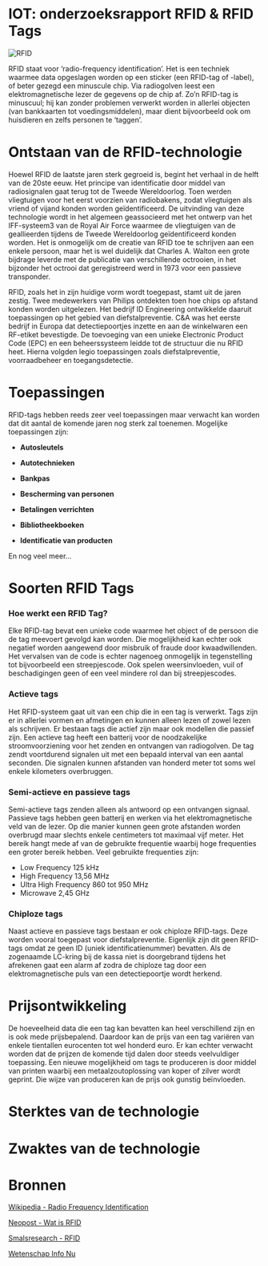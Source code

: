 # IOT: onderzoeksrapport RFID & RFID Tags

![RFID](https://www.reisartikelen.nl/media//blog/262645ec692a980080f911d8a6cc6aac.png "RFID picture")

RFID staat voor ‘radio-frequency identification’. Het is een techniek waarmee data opgeslagen worden op een sticker (een RFID-tag of -label), of beter gezegd een minuscule chip. Via radiogolven leest een elektromagnetische lezer de gegevens op de chip af. Zo’n RFID-tag is minuscuul; hij kan zonder problemen verwerkt worden in allerlei objecten (van bankkaarten tot voedingsmiddelen), maar dient bijvoorbeeld ook om huisdieren en zelfs personen te ‘taggen’.


# Ontstaan van de RFID-technologie
Hoewel RFID de laatste jaren sterk gegroeid is, begint het verhaal in de helft van de 20ste
eeuw. Het principe van identificatie door middel van radiosignalen gaat terug tot de Tweede Wereldoorlog. Toen werden vliegtuigen voor het eerst voorzien van radiobakens, zodat vliegtuigen als vriend of vijand konden worden geïdentificeerd. De uitvinding van deze technologie wordt in het algemeen geassocieerd met het ontwerp van het IFF-systeem3 van de Royal Air Force waarmee de vliegtuigen van de
geallieerden tijdens de Tweede Wereldoorlog geïdentificeerd konden worden. Het is onmogelijk om de creatie van RFID toe te schrijven aan een enkele persoon, maar het is wel duidelijk dat Charles A. Walton een grote bijdrage leverde met de publicatie van verschillende octrooien, in het bijzonder het octrooi dat geregistreerd werd in 1973 voor een passieve transponder.


RFID, zoals het in zijn huidige vorm wordt toegepast, stamt uit de jaren zestig. Twee medewerkers van Philips ontdekten toen hoe chips op afstand konden worden uitgelezen. Het bedrijf ID Engineering ontwikkelde daaruit toepassingen op het gebied van diefstalpreventie. C&A was het eerste bedrijf in Europa dat detectiepoortjes inzette en aan de winkelwaren een RF-etiket bevestigde. De toevoeging van een unieke Electronic Product Code (EPC) en een beheerssysteem leidde tot de structuur die nu RFID heet. Hierna volgden legio toepassingen zoals diefstalpreventie, voorraadbeheer en toegangsdetectie.

# Toepassingen

RFID-tags hebben reeds zeer veel toepassingen maar verwacht kan worden dat dit aantal de komende jaren nog sterk zal toenemen. Mogelijke toepassingen zijn:
- **Autosleutels**    

- **Autotechnieken**

- **Bankpas**

- **Bescherming van personen**

- **Betalingen verrichten**

- **Bibliotheekboeken**

- **Identificatie van producten**

 En nog veel meer...


# Soorten RFID Tags

### Hoe werkt een RFID Tag?

Elke RFID-tag bevat een unieke code waarmee het object of de persoon die de tag meevoert gevolgd kan worden. Die mogelijkheid kan echter ook negatief worden aangewend door misbruik of fraude door kwaadwillenden. Het vervalsen van de code is echter nagenoeg onmogelijk in tegenstelling tot bijvoorbeeld een streepjescode. Ook spelen weersinvloeden, vuil of beschadigingen geen of een veel mindere rol dan bij streepjescodes.

### Actieve tags 

Het RFID-systeem gaat uit van een chip die in een tag is verwerkt. Tags zijn er in allerlei vormen en afmetingen en kunnen alleen lezen of zowel lezen als schrijven. Er bestaan tags die actief zijn maar ook modellen die passief zijn. Een actieve tag heeft een batterij voor de noodzakelijke stroomvoorziening voor het zenden en ontvangen van radiogolven. De tag zendt voortdurend signalen uit met een bepaald interval van een aantal seconden. Die signalen kunnen afstanden van honderd meter tot soms wel enkele kilometers overbruggen.

### Semi-actieve en passieve tags

Semi-actieve tags zenden alleen als antwoord op een ontvangen signaal. Passieve tags hebben geen batterij en werken via het elektromagnetische veld van de lezer. Op die manier kunnen geen grote afstanden worden overbrugd maar slechts enkele centimeters tot maximaal vijf meter. Het bereik hangt mede af van de gebruikte frequentie waarbij hoge frequenties een groter bereik hebben. Veel gebruikte frequenties zijn:
- Low Frequency 125 kHz
- High Frequency 13,56 MHz
- Ultra High Frequency 860 tot 950 MHz
- Microwave 2,45 GHz

### Chiploze tags

Naast actieve en passieve tags bestaan er ook chiploze RFID-tags. Deze worden vooral toegepast voor diefstalpreventie. Eigenlijk zijn dit geen RFID-tags omdat ze geen ID (uniek identificatienummer) bevatten. Als de zogenaamde LC-kring bij de kassa niet is doorgebrand tijdens het afrekenen gaat een alarm af zodra de chiploze tag door een elektromagnetische puls van een detectiepoortje wordt herkend.


# Prijsontwikkeling

De hoeveelheid data die een tag kan bevatten kan heel verschillend zijn en is ook mede prijsbepalend. Daardoor kan de prijs van een tag variëren van enkele tientallen eurocenten tot wel honderd euro. Er kan echter verwacht worden dat de prijzen de komende tijd dalen door steeds veelvuldiger toepassing. Een nieuwe mogelijkheid om tags te produceren is door middel van printen waarbij een metaalzoutoplossing van koper of zilver wordt geprint. Die wijze van produceren kan de prijs ook gunstig beïnvloeden.


# Sterktes van de technologie


# Zwaktes van de technologie





















# Bronnen

[Wikipedia - Radio Frequency Identification](https://nl.wikipedia.org/wiki/Radio-frequency_identification)

[Neopost - Wat is RFID](https://www.neopost.be/nl/blog/wat-is-rfid)

[Smalsresearch - RFID](https://www.smalsresearch.be/)

[Wetenschap Info Nu](https://wetenschap.infonu.nl/techniek/150384-rfid-chip-en-de-vele-toepassingen.html)
